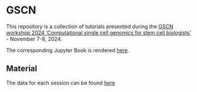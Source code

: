 # GSCN 

This repository is a collection of tutorials presented during the [GSCN workshop 2024 ‘Computational single cell genomics for stem cell biologists’](https://www.gscn.org/conferences-events/gscn-events/working-group-workshops) - November 7-8, 2024.  

The corresponding Jupyter Book is rendered [here](https://sarajimenez.github.io/GSCN_workshop_2024/).

## Material

The data for each session can be found [here](https://drive.google.com/drive/folders/1mD36tCwFMJ5g4Fh5p5nptDXy_ObmK7ww?usp=sharing)




